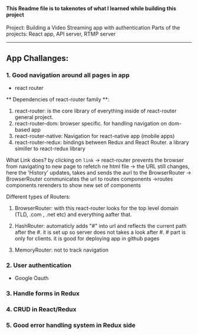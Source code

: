 #### This Readme file is to takenotes of what I learned while building this project

Project: Building a Video Streaming app with authentication
Parts of the projects: React app, API server, RTMP server

---

## App Challanges:

### 1. Good navigation around all pages in app

- react router

** Dependencies of react-router family **:

1. react-router: is the core library of everything inside of react-router general project.
2. react-router-dom: browser specific. for handling navigation on dom-based app
3. react-router-native: Navigation for react-native app (mobile apps)
4. react-router-redux: bindings between Redux and React Router. a library similler to react-redux library

What Link does?
by clicking on `link` -> react-router prevents the browser from navigating to new page to refetch ne html file -> the URL still changes, here the 'History' updates, takes and sends the aurl to the BrowserRouter -> BrowserRouter communicates the url to routes components ->routes components rerenders to show new set of components

Different types of Routers:

1. BrowserRouter: with this react-router looks for the top level domain (TLD, .com , .net etc) and everything aafter that.

2. HashRouter: automaticly adds "#" into url and reflects the current path after the #. it is set up so server does not takes a look after #. # part is only for clients. it is good for deploying app in github pages

3. MemoryRouter: not to track navigation

### 2. User authentication

- Google Oauth

### 3. Handle forms in Redux

### 4. CRUD in React/Redux

### 5. Good error handling system in Redux side
